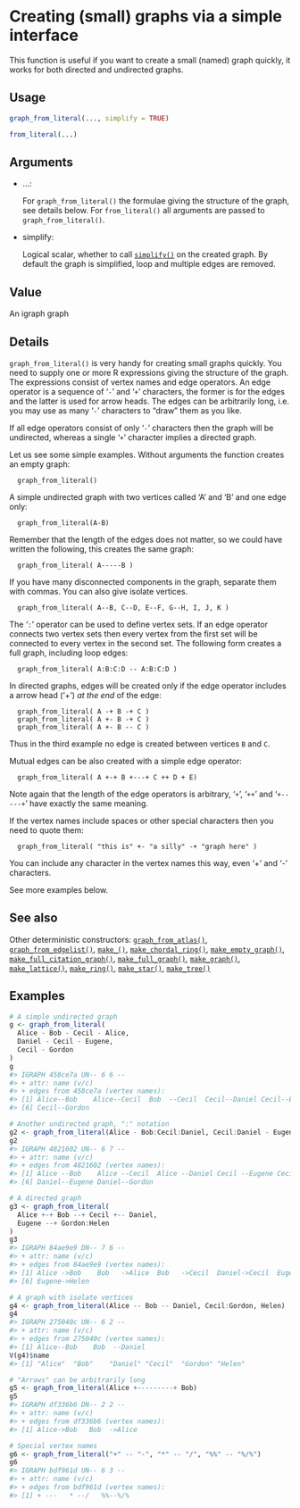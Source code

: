 # Creating (small) graphs via a simple interface

This function is useful if you want to create a small (named) graph
quickly, it works for both directed and undirected graphs.

## Usage

``` r
graph_from_literal(..., simplify = TRUE)

from_literal(...)
```

## Arguments

- ...:

  For `graph_from_literal()` the formulae giving the structure of the
  graph, see details below. For `from_literal()` all arguments are
  passed to `graph_from_literal()`.

- simplify:

  Logical scalar, whether to call
  [`simplify()`](https://r.igraph.org/reference/simplify.md) on the
  created graph. By default the graph is simplified, loop and multiple
  edges are removed.

## Value

An igraph graph

## Details

`graph_from_literal()` is very handy for creating small graphs quickly.
You need to supply one or more R expressions giving the structure of the
graph. The expressions consist of vertex names and edge operators. An
edge operator is a sequence of ‘`-`’ and ‘`+`’ characters, the former is
for the edges and the latter is used for arrow heads. The edges can be
arbitrarily long, i.e. you may use as many ‘`-`’ characters to “draw”
them as you like.

If all edge operators consist of only ‘`-`’ characters then the graph
will be undirected, whereas a single ‘`+`’ character implies a directed
graph.

Let us see some simple examples. Without arguments the function creates
an empty graph:

      graph_from_literal()

A simple undirected graph with two vertices called ‘A’ and ‘B’ and one
edge only:

      graph_from_literal(A-B)

Remember that the length of the edges does not matter, so we could have
written the following, this creates the same graph:

      graph_from_literal( A-----B )

If you have many disconnected components in the graph, separate them
with commas. You can also give isolate vertices.

      graph_from_literal( A--B, C--D, E--F, G--H, I, J, K )

The ‘`:`’ operator can be used to define vertex sets. If an edge
operator connects two vertex sets then every vertex from the first set
will be connected to every vertex in the second set. The following form
creates a full graph, including loop edges:

      graph_from_literal( A:B:C:D -- A:B:C:D )

In directed graphs, edges will be created only if the edge operator
includes a arrow head (‘+’) *at the end* of the edge:

      graph_from_literal( A -+ B -+ C )
      graph_from_literal( A +- B -+ C )
      graph_from_literal( A +- B -- C )

Thus in the third example no edge is created between vertices `B` and
`C`.

Mutual edges can be also created with a simple edge operator:

      graph_from_literal( A +-+ B +---+ C ++ D + E)

Note again that the length of the edge operators is arbitrary, ‘`+`’,
‘`++`’ and ‘`+-----+`’ have exactly the same meaning.

If the vertex names include spaces or other special characters then you
need to quote them:

      graph_from_literal( "this is" +- "a silly" -+ "graph here" )

You can include any character in the vertex names this way, even ‘+’ and
‘-’ characters.

See more examples below.

## See also

Other deterministic constructors:
[`graph_from_atlas()`](https://r.igraph.org/reference/graph_from_atlas.md),
[`graph_from_edgelist()`](https://r.igraph.org/reference/graph_from_edgelist.md),
[`make_()`](https://r.igraph.org/reference/make_.md),
[`make_chordal_ring()`](https://r.igraph.org/reference/make_chordal_ring.md),
[`make_empty_graph()`](https://r.igraph.org/reference/make_empty_graph.md),
[`make_full_citation_graph()`](https://r.igraph.org/reference/make_full_citation_graph.md),
[`make_full_graph()`](https://r.igraph.org/reference/make_full_graph.md),
[`make_graph()`](https://r.igraph.org/reference/make_graph.md),
[`make_lattice()`](https://r.igraph.org/reference/make_lattice.md),
[`make_ring()`](https://r.igraph.org/reference/make_ring.md),
[`make_star()`](https://r.igraph.org/reference/make_star.md),
[`make_tree()`](https://r.igraph.org/reference/make_tree.md)

## Examples

``` r
# A simple undirected graph
g <- graph_from_literal(
  Alice - Bob - Cecil - Alice,
  Daniel - Cecil - Eugene,
  Cecil - Gordon
)
g
#> IGRAPH 458ce7a UN-- 6 6 -- 
#> + attr: name (v/c)
#> + edges from 458ce7a (vertex names):
#> [1] Alice--Bob    Alice--Cecil  Bob  --Cecil  Cecil--Daniel Cecil--Eugene
#> [6] Cecil--Gordon

# Another undirected graph, ":" notation
g2 <- graph_from_literal(Alice - Bob:Cecil:Daniel, Cecil:Daniel - Eugene:Gordon)
g2
#> IGRAPH 4821602 UN-- 6 7 -- 
#> + attr: name (v/c)
#> + edges from 4821602 (vertex names):
#> [1] Alice --Bob    Alice --Cecil  Alice --Daniel Cecil --Eugene Cecil --Gordon
#> [6] Daniel--Eugene Daniel--Gordon

# A directed graph
g3 <- graph_from_literal(
  Alice +-+ Bob --+ Cecil +-- Daniel,
  Eugene --+ Gordon:Helen
)
g3
#> IGRAPH 84ae9e9 DN-- 7 6 -- 
#> + attr: name (v/c)
#> + edges from 84ae9e9 (vertex names):
#> [1] Alice ->Bob    Bob   ->Alice  Bob   ->Cecil  Daniel->Cecil  Eugene->Gordon
#> [6] Eugene->Helen 

# A graph with isolate vertices
g4 <- graph_from_literal(Alice -- Bob -- Daniel, Cecil:Gordon, Helen)
g4
#> IGRAPH 275040c UN-- 6 2 -- 
#> + attr: name (v/c)
#> + edges from 275040c (vertex names):
#> [1] Alice--Bob    Bob  --Daniel
V(g4)$name
#> [1] "Alice"  "Bob"    "Daniel" "Cecil"  "Gordon" "Helen" 

# "Arrows" can be arbitrarily long
g5 <- graph_from_literal(Alice +---------+ Bob)
g5
#> IGRAPH df336b6 DN-- 2 2 -- 
#> + attr: name (v/c)
#> + edges from df336b6 (vertex names):
#> [1] Alice->Bob   Bob  ->Alice

# Special vertex names
g6 <- graph_from_literal("+" -- "-", "*" -- "/", "%%" -- "%/%")
g6
#> IGRAPH bdf961d UN-- 6 3 -- 
#> + attr: name (v/c)
#> + edges from bdf961d (vertex names):
#> [1] + ---   * --/   %%--%/%
```
